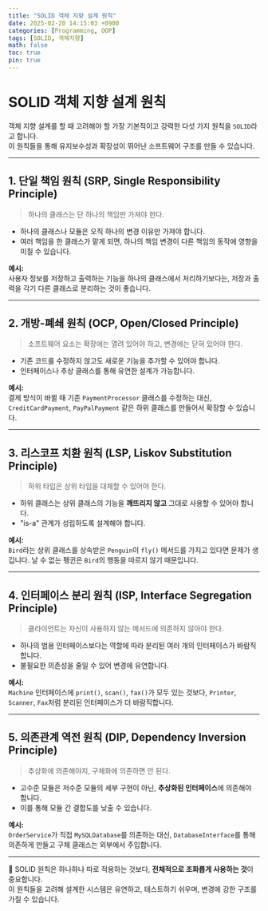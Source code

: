 ```yaml
---
title: "SOLID 객체 지향 설계 원칙"
date: 2025-02-20 14:15:03 +0900
categories: [Programming, OOP]
tags: [SOLID, 객체지향]
math: false
toc: true
pin: true
---
```


# SOLID 객체 지향 설계 원칙

객체 지향 설계를 할 때 고려해야 할 가장 기본적이고 강력한 다섯 가지 원칙을 `SOLID`라고 합니다.  
이 원칙들을 통해 유지보수성과 확장성이 뛰어난 소프트웨어 구조를 만들 수 있습니다.

---

## 1. 단일 책임 원칙 (SRP, Single Responsibility Principle)

> 하나의 클래스는 단 하나의 책임만 가져야 한다.

- 하나의 클래스나 모듈은 오직 하나의 변경 이유만 가져야 합니다.
- 여러 책임을 한 클래스가 맡게 되면, 하나의 책임 변경이 다른 책임의 동작에 영향을 미칠 수 있습니다.

**예시:**  
사용자 정보를 저장하고 출력하는 기능을 하나의 클래스에서 처리하기보다는, 저장과 출력을 각기 다른 클래스로 분리하는 것이 좋습니다.

---

## 2. 개방-폐쇄 원칙 (OCP, Open/Closed Principle)

> 소프트웨어 요소는 확장에는 열려 있어야 하고, 변경에는 닫혀 있어야 한다.

- 기존 코드를 수정하지 않고도 새로운 기능을 추가할 수 있어야 합니다.
- 인터페이스나 추상 클래스를 통해 유연한 설계가 가능합니다.

**예시:**  
결제 방식이 바뀔 때 기존 `PaymentProcessor` 클래스를 수정하는 대신, `CreditCardPayment`, `PayPalPayment` 같은 하위 클래스를 만들어서 확장할 수 있습니다.

---

## 3. 리스코프 치환 원칙 (LSP, Liskov Substitution Principle)

> 하위 타입은 상위 타입을 대체할 수 있어야 한다.

- 하위 클래스는 상위 클래스의 기능을 **깨뜨리지 않고** 그대로 사용할 수 있어야 합니다.
- "is-a" 관계가 성립하도록 설계해야 합니다.

**예시:**  
`Bird`라는 상위 클래스를 상속받은 `Penguin`이 `fly()` 메서드를 가지고 있다면 문제가 생깁니다. 날 수 없는 펭귄은 `Bird`의 행동을 따르지 않기 때문입니다.

---

## 4. 인터페이스 분리 원칙 (ISP, Interface Segregation Principle)

> 클라이언트는 자신이 사용하지 않는 메서드에 의존하지 않아야 한다.

- 하나의 범용 인터페이스보다는 역할에 따라 분리된 여러 개의 인터페이스가 바람직합니다.
- 불필요한 의존성을 줄일 수 있어 변경에 유연합니다.

**예시:**  
`Machine` 인터페이스에 `print()`, `scan()`, `fax()`가 모두 있는 것보다, `Printer`, `Scanner`, `Fax`처럼 분리된 인터페이스가 더 바람직합니다.

---

## 5. 의존관계 역전 원칙 (DIP, Dependency Inversion Principle)

> 추상화에 의존해야지, 구체화에 의존하면 안 된다.

- 고수준 모듈은 저수준 모듈의 세부 구현이 아닌, **추상화된 인터페이스**에 의존해야 합니다.
- 이를 통해 모듈 간 결합도를 낮출 수 있습니다.

**예시:**  
`OrderService`가 직접 `MySQLDatabase`를 의존하는 대신, `DatabaseInterface`를 통해 의존하게 만들고 구체 클래스는 외부에서 주입합니다.

---

🎯 SOLID 원칙은 하나하나 따로 적용하는 것보다, **전체적으로 조화롭게 사용하는 것**이 중요합니다.  
이 원칙들을 고려해 설계한 시스템은 유연하고, 테스트하기 쉬우며, 변경에 강한 구조를 가질 수 있습니다.
